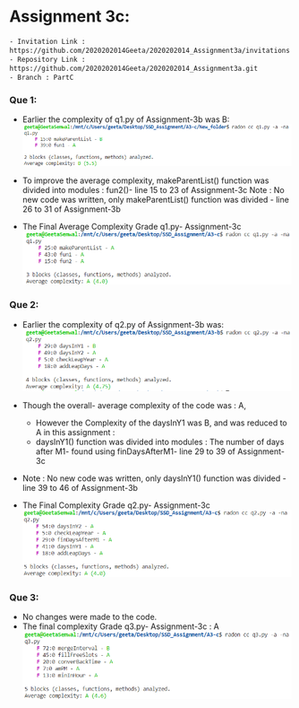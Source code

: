 # Assignment 3c:
    - Invitation Link : https://github.com/2020202014Geeta/2020202014_Assignment3a/invitations
	- Repository Link : https://github.com/2020202014Geeta/2020202014_Assignment3a.git
	- Branch : PartC
	
### Que 1:
     
- Earlier the complexity of q1.py of Assignment-3b was B:
![Complexity Grade Q1 of Assignment-3b screenshot](https://github.com/2020202014Geeta/2020202014_Assignment3a/blob/PartC/q1_A3b_Cyclo.PNG) 

- To improve the average complexity, makeParentList() function was divided into modules : fun2()- line 15 to 23 of Assignment-3c
Note : No new code was written, only makeParentList() function was divided - line 26 to 31 of Assignment-3b

- The Final Average Complexity Grade q1.py- Assignment-3c
     ![Complexity Grade Q1 screenshot](https://github.com/2020202014Geeta/2020202014_Assignment3a/blob/main/q1_Cyclo.PNG)


### Que 2:  
- Earlier the complexity of q2.py of Assignment-3b was:
![Complexity Grade Q2 of Assignment-3b screenshot](https://github.com/2020202014Geeta/2020202014_Assignment3a/blob/PartC/q2_A3b_Cyclo.PNG)

- Though the overall- average complexity of the code was : A, 
   - However the Complexity of the daysInY1 was B, and was reduced to A in this assignment : 
   - daysInY1() function was divided into modules : The number of days after M1- found using finDaysAfterM1- line 29 to 39 of Assignment-3c
- Note : No new code was written, only daysInY1() function was divided - line 39 to 46 of Assignment-3b

- The Final Complexity Grade q2.py- Assignment-3c
     ![Complexity Grade Q2 screenshot](https://github.com/2020202014Geeta/2020202014_Assignment3a/blob/PartC/q2_Cyclo.PNG)


### Que 3:
- No changes were made to the code.
- The final complexity Grade q3.py- Assignment-3c : A 
 ![Complexity Grade Q3 screenshot](https://github.com/2020202014Geeta/2020202014_Assignment3a/blob/PartC/q3_Cyclo.PNG)
    
      


